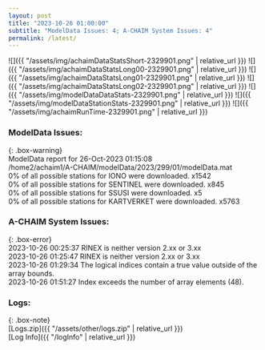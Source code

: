 ```yaml
---
layout: post
title: "2023-10-26 01:00:00"
subtitle: "ModelData Issues: 4; A-CHAIM System Issues: 4"
permalink: /latest/
---
```


![]({{ "/assets/img/achaimDataStatsShort-2329901.png" | relative_url }})
![]({{ "/assets/img/achaimDataStatsLong00-2329901.png" | relative_url }})
![]({{ "/assets/img/achaimDataStatsLong01-2329901.png" | relative_url }})
![]({{ "/assets/img/achaimDataStatsLong02-2329901.png" | relative_url }})
![]({{ "/assets/img/modelDataDataStats-2329901.png" | relative_url }})
![]({{ "/assets/img/modelDataStationStats-2329901.png" | relative_url }})
![]({{ "/assets/img/achaimRunTime-2329901.png" | relative_url }})


### ModelData Issues:  
  
{: .box-warning}  
 ModelData report for 26-Oct-2023 01:15:08   
 /home2/achaim1/A-CHAIM/modelData/2023/299/01/modelData.mat   
 0% of all possible stations for IONO were downloaded. x1542   
 0% of all possible stations for SENTINEL were downloaded. x845   
 0% of all possible stations for SSUSI were downloaded. x5   
 0% of all possible stations for KARTVERKET were downloaded. x5763   
  
### A-CHAIM System Issues:  
  
{: .box-error}  
2023-10-26 00:25:37 RINEX is neither version 2.xx or 3.xx  
2023-10-26 01:25:47 RINEX is neither version 2.xx or 3.xx  
2023-10-26 01:29:34 The logical indices contain a true value outside of the array bounds.  
2023-10-26 01:51:27 Index exceeds the number of array elements (48).  

### Logs:  
  
{: .box-note}  
[Logs.zip]({{ "/assets/other/logs.zip" | relative_url }})  
[Log Info]({{ "/logInfo" | relative_url }})  
